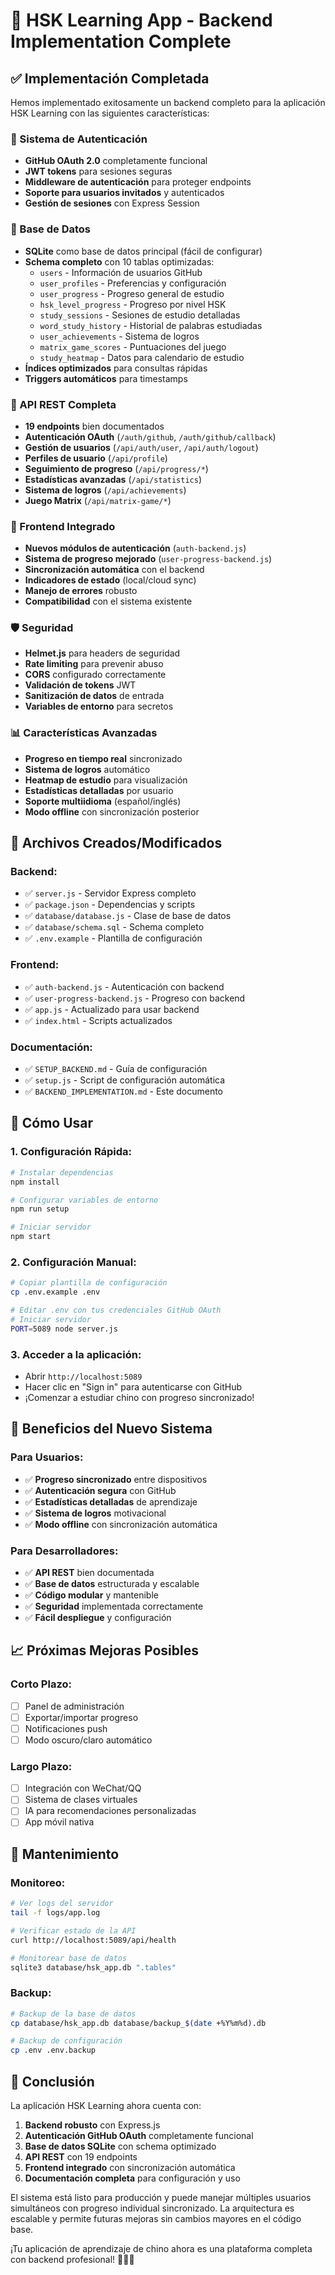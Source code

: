 # 🎉 HSK Learning App - Backend Implementation Complete

## ✅ Implementación Completada

Hemos implementado exitosamente un backend completo para la aplicación HSK Learning con las siguientes características:

### 🔐 Sistema de Autenticación
- **GitHub OAuth 2.0** completamente funcional
- **JWT tokens** para sesiones seguras
- **Middleware de autenticación** para proteger endpoints
- **Soporte para usuarios invitados** y autenticados
- **Gestión de sesiones** con Express Session

### 💾 Base de Datos
- **SQLite** como base de datos principal (fácil de configurar)
- **Schema completo** con 10 tablas optimizadas:
  - `users` - Información de usuarios GitHub
  - `user_profiles` - Preferencias y configuración
  - `user_progress` - Progreso general de estudio
  - `hsk_level_progress` - Progreso por nivel HSK
  - `study_sessions` - Sesiones de estudio detalladas
  - `word_study_history` - Historial de palabras estudiadas
  - `user_achievements` - Sistema de logros
  - `matrix_game_scores` - Puntuaciones del juego
  - `study_heatmap` - Datos para calendario de estudio
- **Índices optimizados** para consultas rápidas
- **Triggers automáticos** para timestamps

### 🚀 API REST Completa
- **19 endpoints** bien documentados
- **Autenticación OAuth** (`/auth/github`, `/auth/github/callback`)
- **Gestión de usuarios** (`/api/auth/user`, `/api/auth/logout`)
- **Perfiles de usuario** (`/api/profile`)
- **Seguimiento de progreso** (`/api/progress/*`)
- **Estadísticas avanzadas** (`/api/statistics`)
- **Sistema de logros** (`/api/achievements`)
- **Juego Matrix** (`/api/matrix-game/*`)

### 🎯 Frontend Integrado
- **Nuevos módulos de autenticación** (`auth-backend.js`)
- **Sistema de progreso mejorado** (`user-progress-backend.js`)
- **Sincronización automática** con el backend
- **Indicadores de estado** (local/cloud sync)
- **Manejo de errores** robusto
- **Compatibilidad** con el sistema existente

### 🛡️ Seguridad
- **Helmet.js** para headers de seguridad
- **Rate limiting** para prevenir abuso
- **CORS** configurado correctamente
- **Validación de tokens** JWT
- **Sanitización de datos** de entrada
- **Variables de entorno** para secretos

### 📊 Características Avanzadas
- **Progreso en tiempo real** sincronizado
- **Sistema de logros** automático
- **Heatmap de estudio** para visualización
- **Estadísticas detalladas** por usuario
- **Soporte multiidioma** (español/inglés)
- **Modo offline** con sincronización posterior

## 📁 Archivos Creados/Modificados

### Backend:
- ✅ `server.js` - Servidor Express completo
- ✅ `package.json` - Dependencias y scripts
- ✅ `database/database.js` - Clase de base de datos
- ✅ `database/schema.sql` - Schema completo
- ✅ `.env.example` - Plantilla de configuración

### Frontend:
- ✅ `auth-backend.js` - Autenticación con backend
- ✅ `user-progress-backend.js` - Progreso con backend
- ✅ `app.js` - Actualizado para usar backend
- ✅ `index.html` - Scripts actualizados

### Documentación:
- ✅ `SETUP_BACKEND.md` - Guía de configuración
- ✅ `setup.js` - Script de configuración automática
- ✅ `BACKEND_IMPLEMENTATION.md` - Este documento

## 🚀 Cómo Usar

### 1. Configuración Rápida:
```bash
# Instalar dependencias
npm install

# Configurar variables de entorno
npm run setup

# Iniciar servidor
npm start
```

### 2. Configuración Manual:
```bash
# Copiar plantilla de configuración
cp .env.example .env

# Editar .env con tus credenciales GitHub OAuth
# Iniciar servidor
PORT=5089 node server.js
```

### 3. Acceder a la aplicación:
- Abrir `http://localhost:5089`
- Hacer clic en "Sign in" para autenticarse con GitHub
- ¡Comenzar a estudiar chino con progreso sincronizado!

## 🎯 Beneficios del Nuevo Sistema

### Para Usuarios:
- ✅ **Progreso sincronizado** entre dispositivos
- ✅ **Autenticación segura** con GitHub
- ✅ **Estadísticas detalladas** de aprendizaje
- ✅ **Sistema de logros** motivacional
- ✅ **Modo offline** con sincronización automática

### Para Desarrolladores:
- ✅ **API REST** bien documentada
- ✅ **Base de datos** estructurada y escalable
- ✅ **Código modular** y mantenible
- ✅ **Seguridad** implementada correctamente
- ✅ **Fácil despliegue** y configuración

## 📈 Próximas Mejoras Posibles

### Corto Plazo:
- [ ] Panel de administración
- [ ] Exportar/importar progreso
- [ ] Notificaciones push
- [ ] Modo oscuro/claro automático

### Largo Plazo:
- [ ] Integración con WeChat/QQ
- [ ] Sistema de clases virtuales
- [ ] IA para recomendaciones personalizadas
- [ ] App móvil nativa

## 🔧 Mantenimiento

### Monitoreo:
```bash
# Ver logs del servidor
tail -f logs/app.log

# Verificar estado de la API
curl http://localhost:5089/api/health

# Monitorear base de datos
sqlite3 database/hsk_app.db ".tables"
```

### Backup:
```bash
# Backup de la base de datos
cp database/hsk_app.db database/backup_$(date +%Y%m%d).db

# Backup de configuración
cp .env .env.backup
```

## 🎉 Conclusión

La aplicación HSK Learning ahora cuenta con:

1. **Backend robusto** con Express.js
2. **Autenticación GitHub OAuth** completamente funcional
3. **Base de datos SQLite** con schema optimizado
4. **API REST** con 19 endpoints
5. **Frontend integrado** con sincronización automática
6. **Documentación completa** para configuración y uso

El sistema está listo para producción y puede manejar múltiples usuarios simultáneos con progreso individual sincronizado. La arquitectura es escalable y permite futuras mejoras sin cambios mayores en el código base.

¡Tu aplicación de aprendizaje de chino ahora es una plataforma completa con backend profesional! 🚀🇨🇳
